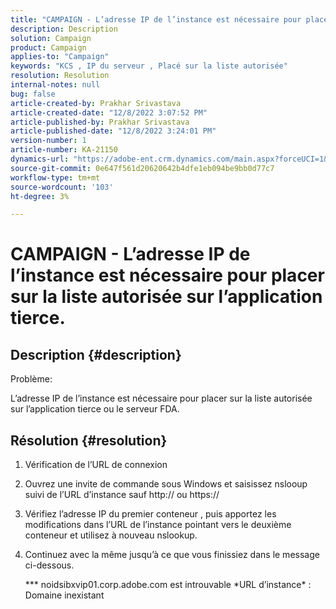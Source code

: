 ```yaml
---
title: "CAMPAIGN - L’adresse IP de l’instance est nécessaire pour placer sur la liste autorisée sur l’application tierce."
description: Description
solution: Campaign
product: Campaign
applies-to: "Campaign"
keywords: "KCS , IP du serveur , Placé sur la liste autorisée"
resolution: Resolution
internal-notes: null
bug: false
article-created-by: Prakhar Srivastava
article-created-date: "12/8/2022 3:07:52 PM"
article-published-by: Prakhar Srivastava
article-published-date: "12/8/2022 3:24:01 PM"
version-number: 1
article-number: KA-21150
dynamics-url: "https://adobe-ent.crm.dynamics.com/main.aspx?forceUCI=1&pagetype=entityrecord&etn=knowledgearticle&id=9099d114-0a77-ed11-81aa-6045bd006b4b"
source-git-commit: 0e647f561d20620642b4dfe1eb094be9bb0d77c7
workflow-type: tm+mt
source-wordcount: '103'
ht-degree: 3%

---
```


# CAMPAIGN - L’adresse IP de l’instance est nécessaire pour placer sur la liste autorisée sur l’application tierce.

## Description {#description}


Problème:

L’adresse IP de l’instance est nécessaire pour placer sur la liste autorisée sur l’application tierce ou le serveur FDA.


## Résolution {#resolution}


1. Vérification de l’URL de connexion
2. Ouvrez une invite de commande sous Windows et saisissez nslooup suivi de l’URL d’instance sauf http:// ou https://
3. Vérifiez l’adresse IP du premier conteneur , puis apportez les modifications dans l’URL de l’instance pointant vers le deuxième conteneur et utilisez à nouveau nslookup.
4. Continuez avec la même jusqu’à ce que vous finissiez dans le message ci-dessous.

   \*\*\* noidsibxvip01.corp.adobe.com est introuvable \*URL d’instance\* : Domaine inexistant

